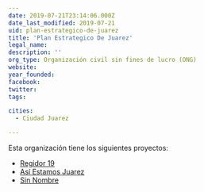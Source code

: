 ```yaml
---
date: 2019-07-21T23:14:06.000Z
date_last_modified: 2019-07-21
uid: plan-estrategico-de-juarez
title: 'Plan Estrategico De Juarez'
legal_name: 
description: ''
org_type: Organización civil sin fines de lucro (ONG)
website: 
year_founded: 
facebook: 
twitter: 
tags:

cities: 
  - Ciudad Juarez

---
```


Esta organización tiene los siguientes proyectos:

- [Regidor 19](/proyectos/regidor-19)
- [Así Estamos Juarez](/proyectos/asi-estamos-juarez)
- [Sin Nombre](/proyectos/sin-nombre)
